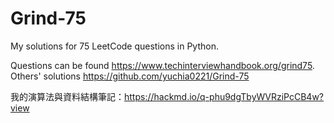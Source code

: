 # Grind-75
My solutions for 75 LeetCode questions in Python.   

Questions can be found https://www.techinterviewhandbook.org/grind75.    
Others' solutions https://github.com/yuchia0221/Grind-75

我的演算法與資料結構筆記：https://hackmd.io/q-phu9dgTbyWVRziPcCB4w?view
